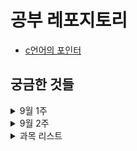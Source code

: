 # 공부 레포지토리

- [c언어의 포인터](cs/2022-09-02_pointer.markdown)

## 궁금한 것들

<details>
<summary>9월 1주</summary>
      
- [x] 시간복잡도 구할때 c와 n0으로 n구하는 부분
  - c는 상수를 초기화하여 그래프 형을 유지하기위한 공통 상수
- [x] 유클리드 알고리즘 최대 공약수 증명
- [x] 기초 자료형, 파생 자료형, 사용자 정의 자료형의 차이는 무엇일까?
  - 기초 자료형은 원시 타입, 파생 자료형은 
- [x] 추상 데이터 자료형과 인터페이스
  - 추상 데이터 타입: 사용자 정의 자료형
  - 상속자가 반드시 구현해야하는것 abstract function
  - extends - 객체를 가져다 쓰는거
  - interface - 상속받아서 구현하도록 강제하는것
- [x] 알고리즘 기초수학 수열. 등비수열 등차수열?
- [x] 2775
  - 등차수열 등비수열로 꼭 나눠서 정리할 필요는 없음. 
- [x] 배열의 응용: 다항식
  - 코드를 읽을 줄 알아야 한다. 모든 항을 저장하는 다항식 표현 방법에서는 최고차항과 계수값을 저장하며, 다항식의 덧셈에서는 새로운 구조체를 초기화하고 최고차항부터 차수가 같은 계수끼리 덧셈하며 구조체를 갱신해가며 완성된 구조체를 반환한다.
- [x] 2839
  - 완전탐색은 2의 n승(3,5)이기 때문에 적합하지 않고 그리디 혹은 dp로 구현하는 것이 좋음. 그리디가 가능한 이유는 3,5로 구성된 가장 짧은 배열을 만드는 것이기 때문에 항상 최선의 선택이 정해져 있음
- [x] 파이썬: 리스트 컴프리헨션과 함수+람다 표현식 중 뭐가 더 빠른지?
  - 리스트 컴프리헨션
- [x] 파이썬: 외부 숫자 변수 재할당이 안되서 풀이 보니까 class, self 변수 만들던데 어떻게 하는 건지
  - class, self 변수로 할수 있지만 추천하진 않음. 변수 global 설정으로 외부 변수 사용 가능. 인자로 받는 방향으로 설계할 수 있도록 하자.
- [x] 1978
  - 소수 판별은 제곱근까지 구하는 것이 맞고, 식의 오류를 찾기.
  - 천장함수를 취해서 거짓을 참으로 판별하는 등의 오류가 있을것으로 추정. 디버깅을 통해 찾자. 
  - -> 이 경우 수가 소수인지 판별해야 하므로 수를 변형하면 안됨.
</details>
<details>
<summary>9월 2주</summary>

- [x] 브루트포스 2798: 조합 직접 구현시 시간초과 되는 이유 - 완전탐색 할때는 백트래킹 가능할때만 dfs씀. 최적화 안되면 시간초과 가능성 높음
- [x] 스택-[일반적인 배열 프로그램](cs/자료구조/스택.md)-포인터 변수 이해한 내용 맞는지
- [x] 스택-동적 스택 프로그램: s = (StackType*)[malloc](cs/2022-09-02_pointer.markdown#malloc-함수)(sizeof(StackType)); 스택타입에 *붙이는것? 스택타입의 크기만큼 메모리 할당? s가 포인터 변수라서?
- [x] 스택-괄호 검사 프로그램#2 const(안바뀌는 변수 선언) char \*in?
- [x] 큐의 응용: 원형 큐의 사이즈 = 한번에 처리할수 있는 사이즈
  - 일반적인 버퍼 - cpu가 메모리에 한번에 넣을수 있는 양
  - 프로세스 할당 기법
  - 뮤텍스 세마포어: 운영체제에서 다룸
  - 뮤텍스 돌려줘야 할것을 돌려주지 않았을때 처리 방법 - 키가 올때까지 기다리는것
  - 세마포어 가능한 공간 갯수를 적어놓는것.
- [x] 큐의 응용 프로그램 15p. 랜덤 시간 생성할때 srand = 랜덤 난수 생성
- [x] ch5 q->front, customer.id ->와 .의 차이 - 같다. 세부 문법은 찾아볼것!
- [x] 포인터 변수에 동적으로 메모리를 할당할때 malloc 함수로 메모리 할당? o
- [x] 연결리스트#2 리스트를 역순으로 만드는 연산 구현의 insert_last 함수가 이상함. 노드 순회후 마지막에 추가해야 하는것 아닌가? -> 노드 순환이 맞음
- [x] 헤드 노드는 데이터를 가지지 않고 가리키기만 하는데 head=node로 할당후 head 반환하는 이유? 헤드 포인터는 무엇?
  - 헤드 노드는 따로 쓰지 않고 헤드 포인터만 사용. 헤드 포인터는 헤드를 가리키는 포인터다.
- [x] 노드 타입의 헤드를 가지는 연결리스트라는 추상 자료형을 쓰진 않는지.(헤드에 접근하고 함수 메서드화) - 따로 쓰지 않고 그런 경우 스택, 큐 등 다른 자료형을 쓴다.
- 삽입 정렬은 최선 O(n)(정렬된 경우)
- 퀵정렬: 최악일때 피봇이 잘못 설정되어있어서, 피봇을 잘 설정하려면 피봇 설정 기법 median of three가 있다.(특정 세개 값 중 중간값 취하기)
- 병합정렬 장점 안정적 단점 배열을 너무 많이 씀
</details>

<details>
<summary>과목 리스트</summary>

| 1-1               | 1-2        | 2-1          | 2-2             |
| ----------------- | ---------- | ------------ | --------------- |
| 컴퓨터 프로그래밍 |            |              |                 |
| C언어             |            |              |                 |
| 이산수학          | 자료구조   | 알고리즘     |                 |
|                   | 컴퓨터구조 |              | 운영체제        |
|                   |            | 데이터베이스 | 웹프로그래밍    |
|                   | 컴퓨터통신 | 네트워크     |                 |
|                   |            |              | 소프트웨어 공학 |

</details>

